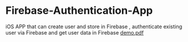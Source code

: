 # Firebase-Authentication-App
iOS APP that can create user and store in Firebase , authenticate existing user via Firebase and get user data in Firebase
[demo.pdf](https://github.com/shermanlyh/Firebase-Authentication-App/files/12210353/demo.pdf)
